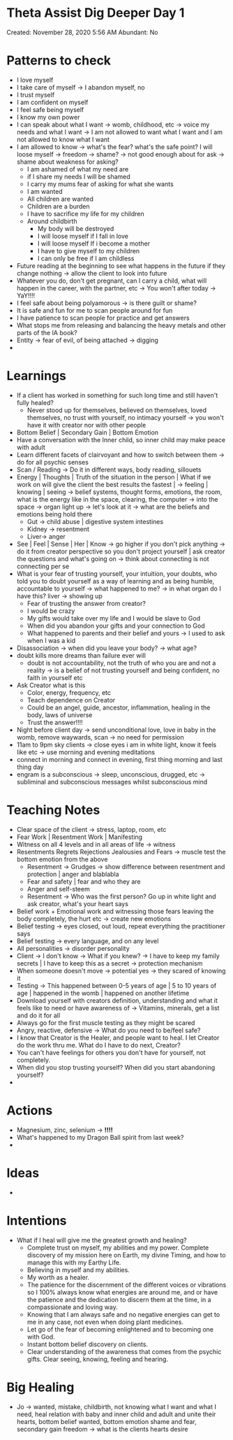 # Theta Assist Dig Deeper Day 1

Created: November 28, 2020 5:56 AM
Abundant: No

# Patterns to check

- I love myself
- I take care of myself → I abandon myself, no
- I trust myself
- I am confident on myself
- I feel safe being myself
- I know my own power
- I can speak about what I want → womb, childhood, etc → voice my needs and what I want → I am not allowed to want what I want and I am not allowed to know what I want
- I am allowed to know → what's the fear? what's the safe point? I will loose myself → freedom → shame? → not good enough about for ask → shame about weakness for asking?
    - I am ashamed of what my need are
    - if I share my needs I will be shamed
    - I carry my mums fear of asking for what she wants
    - I am wanted
    - All children are wanted
    - Children are a burden
    - I have to sacrifice my life for my children
    - Around childbirth
        - My body will be destroyed
        - I will loose myself if I fall in love
        - I will loose myself If i become a mother
        - I have to give myself to my children
        - I can only be free if I am childless
- Future reading at the beginning to see what happens in the future if they change nothing → allow the client to look into future
- Whatever you do, don't get pregnant, can I carry a child, what will happen in the career, with the partner, etc → You won't after today → YaY!!!!
- I feel safe about being polyamorous → is there guilt or shame?
- It is safe and fun for me to scan people around for fun
- I have patience to scan people for practice and get answers
- What stops me from releasing and balancing  the heavy metals and other parts of the IA book?
- Entity → fear of evil, of being attached → digging
- 

# Learnings

- If a client has worked in something for such long time and still haven't fully healed?
    - Never stood up for themselves, believed on themselves, loved themselves, no trust with yourself, no intimacy yourself → you won't have it with creator nor with other people
- Bottom Belief | Secondary Gain | Bottom Emotion
- Have a conversation with the Inner child, so inner child may make peace with adult
- Learn different facets of clairvoyant and how to switch between them → do for all psychic senses
- Scan / Reading → Do it in different ways, body reading, sillouets
- Energy | Thoughts | Truth of the situation in the person | What if we work on will give the client the best results the fastest | → feeling | knowing | seeing → belief systems, thought forms, emotions, the room, what is the energy like in the space, clearing, the computer → into the space → organ light up → let's look at it → what are the beliefs and emotions being hold there
    - Gut → child abuse | digestive system intestines
    - Kidney → resentment
    - Liver→ anger
- See | Feel | Sense | Her | Know → go higher if you don't pick anything → do it from creator perspective so you don't project yourself | ask creator the questions and what's going on → think about connecting is not connecting per se
- What is your fear of trusting yourself, your intuition, your doubts, who told you to doubt yourself as a way of learning and as being humble,  accountable to yourself → what happened to me? → in what organ do I have this? liver → showing up
    - Fear of trusting the answer from creator?
    - I would be crazy
    - My gifts would take over my life and I would be slave to God
    - When did you abandon your gifts and your connection to God
    - What happened to parents and their belief and yours → I used to ask when I was a kid
- Disassociation → when did you leave your body? → what age?
- doubt kills more dreams than failure ever will
    - doubt is not accountability, not the truth of who you are and not a reality → is a belief of not trusting yourself and being confident, no faith in yourself etc
- Ask Creator what is this
    - Color, energy, frequency, etc
    - Teach dependence on Creator
    - Could be an angel, guide, ancestor, inflammation, healing in the body, laws of universe
    - Trust the answer!!!!
- Night before client day → send unconditional love, love in baby in the womb, remove waywards, scan → no need for permission
- 11am to 9pm sky clients → close eyes i am in white light, know it feels like etc → use morning and evening meditations
- connect in morning and connect in evening, first thing morning and last thing day
- engram is a subconscious → sleep, unconscious, drugged, etc → subliminal and subconscious messages whilst subconscious mind

# Teaching Notes

- Clear space of the client → stress, laptop, room, etc
- Fear Work | Resentment Work | Manifesting
- Witness on all 4 levels and in all areas of life → witness
- Resentments Regrets Rejections Jealousies and Fears → muscle test the bottom emotion from the above
    - Resentment → Grudges → show difference between resentment and protection | anger and blablabla
    - Fear and safety | fear and who they are
    - Anger and self-steem
    - Resentment → Who was the first person? Go up in white light and ask creator, what's your heart says
- Belief work + Emotional work and witnessing those fears leaving the body completely, the hurt etc → create new emotions
- Belief testing → eyes closed, out loud, repeat everything the practitioner says
- Belief testing → every language, and on any level
- All personalities → disorder personality
- Client → I don't know → What if you knew? → I have to keep my family secrets | I have to keep this as a secret → protection mechanism
- When someone doesn't move → potential yes → they scared of knowing it
- Testing → This happened between 0-5 years of age | 5 to 10 years of age | happened in the womb | happened on another lifetime
- Download yourself with creators definition, understanding and what it feels like to need or have awareness of → Vitamins, minerals, get a list and do it for all
- Always go for the first muscle testing as they might be scared
- Angry, reactive, defensive → What do you need to be/feel safe?
- I know that Creator is the Healer, and people want to heal. I let Creator do the work thru me. What do I have to do next, Creator?
- You can't have feelings for others you don't have for yourself, not completely.
- When did you stop trusting yourself? When did you start abandoning yourself?
- 

# Actions

- Magnesium, zinc, selenium → **!!!!**
- What's happened to my Dragon Ball spirit from last week?
- 

# Ideas

- 

# Intentions

- What if I heal will give me the greatest growth and healing?
    - Complete trust on myself, my abilities and my power. Complete discovery of my mission here on Earth, my divine Timing, and how to manage this with my Earthy Life.
    - Believing in myself and my abilities.
    - My worth as a healer.
    - The patience for the discernment of the different voices or vibrations so I 100% always know what energies are around me, and or have the patience and the dedication to discern them at the time, in a compassionate and loving way.
    - Knowing that I am always safe and no negative energies can get to me in any case, not even when doing plant medicines.
    - Let go of the fear of becoming enlightened and to becoming one with God.
    - Instant bottom belief discovery on clients.
    - Clear understanding of the awareness that comes from the psychic gifts. Clear seeing, knowing, feeling and hearing.

# Big Healing

- Jo → wanted, mistake, childbirth, not knowing what I want and what I need, heal relation with baby and inner child and adult and unite their hearts, bottom belief wanted, bottom emotion shame and fear, secondary gain freedom → what is the clients hearts desire